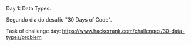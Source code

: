 Day 1: Data Types.

Segundo dia do desafio "30 Days of Code".

Task of challenge day:
https://www.hackerrank.com/challenges/30-data-types/problem